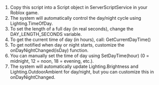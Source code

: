 1. Copy this script into a Script object in ServerScriptService in your Roblox game.
2. The system will automatically control the day/night cycle using Lighting.TimeOfDay.
3. To set the length of a full day (in real seconds), change the DAY_LENGTH_SECONDS variable.
4. To get the current time of day (in hours), call:
   GetCurrentDayTime()
5. To get notified when day or night starts, customize the onDayNightChanged(isDay) function.
6. You can manually set the time of day using SetDayTime(hour) (0 = midnight, 12 = noon, 18 = evening, etc.).
7. The system will automatically update Lighting.Brightness and Lighting.OutdoorAmbient for day/night, but you can customize this in onDayNightChanged.
